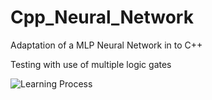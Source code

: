 # Cpp_Neural_Network
Adaptation of a MLP Neural Network in to C++

Testing with use of multiple logic gates

![Learning Process](https://discord.com/channels/@me/637685348520165417/1099375262321365143)
